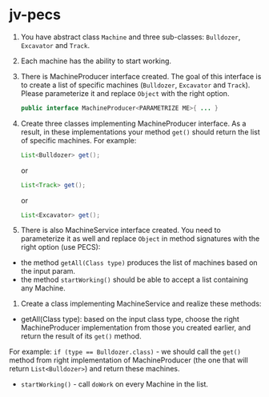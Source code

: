 # jv-pecs

1. You have abstract class `Machine` and three sub-classes: `Bulldozer`, `Excavator` and `Track`.
1. Each machine has the ability to start working.
1. There is MachineProducer interface created.
The goal of this interface is to create a list of specific machines (`Bulldozer`, `Excavator` and `Track`). 
Please parameterize it and replace `Object` with the right option.
    ```java
    public interface MachineProducer<PARAMETRIZE ME>{ ... }
    ```
1. Create three classes implementing MachineProducer interface. As a result, in these implementations your method `get()` should return the list of specific machines. 
For example: 
    ```java
    List<Bulldozer> get();
    ```
    or 
    ```java
    List<Track> get();
    ```
    or 
    ```java
    List<Excavator> get();
    ```

1. There is also MachineService interface created. You need to parameterize it as well and replace `Object` in method signatures with the right option (use PECS):

- the method `getAll(Class type)` produces the list of machines based on the input param.
- the method `startWorking()` should be able to accept a list containing any Machine.

1. Create a class implementing MachineService and realize these methods:
- getAll(Class type): based on the input class type, choose the right MachineProducer implementation from those you created earlier, and return the result of its `get()` method.

For example: `if (type == Bulldozer.class)` - we should call the `get()` method from right implementation of MachineProducer (the one that will return `List<Bulldozer>`) and return these machines.

- `startWorking()` - call `doWork` on every Machine in the list.
